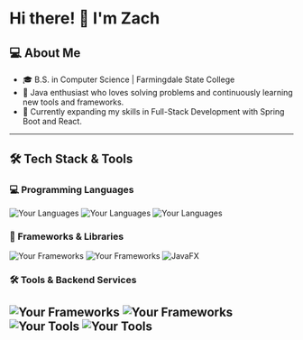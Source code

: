 # Hi there! 👋 I'm Zach

## 💻 About Me

- 🎓 B.S. in Computer Science | Farmingdale State College
- 🚀 Java enthusiast who loves solving problems and continuously learning new tools and frameworks.
- 🌱 Currently expanding my skills in Full-Stack Development with Spring Boot and React.
---
## 🛠️ Tech Stack & Tools

### 💻 Programming Languages
![Your Languages](https://img.shields.io/badge/-Java-007396?style=flat&logo=java&logoColor=white) ![Your Languages](https://img.shields.io/badge/-JavaScript-F7DF1E?style=flat&logo=javascript&logoColor=black) ![Your Languages](https://img.shields.io/badge/-Kotlin-7F52FF?style=flat&logo=kotlin&logoColor=white)

### 🔧 Frameworks & Libraries
![Your Frameworks](https://img.shields.io/badge/-React-61DAFB?style=flat&logo=react&logoColor=black) ![Your Frameworks](https://img.shields.io/badge/-Spring_Boot-6DB33F?style=flat&logo=spring&logoColor=white) ![JavaFX](https://img.shields.io/badge/-JavaFX-FF7800?style=flat&logo=java&logoColor=white)


### 🛠️ Tools & Backend Services
![Your Frameworks](https://img.shields.io/badge/-Firebase-FFCA28?style=flat&logo=firebase&logoColor=black) ![Your Frameworks](https://img.shields.io/badge/-Supabase-3ECF8E?style=flat&logo=supabase&logoColor=black) ![Your Tools](https://img.shields.io/badge/-Git-F05032?style=flat&logo=git&logoColor=white) ![Your Tools](https://img.shields.io/badge/-MongoDB-47A248?style=flat&logo=mongodb&logoColor=white)
---
<!--
## 📌 Projects

### 🚀 Featured Projects
1. **[Project Name](Project Link)** - Short description of what it does.
2. **[Project Name](Project Link)** - Short description of what it does.
3. **[Project Name](Project Link)** - Short description of what it does.

🛠️ **Check out more of my projects [here](https://github.com/YourGitHubUsername?tab=repositories)!**

---

## 📫 Connect with Me

- 💼 [LinkedIn](https://www.linkedin.com/in/YourLinkedInProfile/)
- 📧 [Email Me](mailto:YourEmail@gmail.com)
- 🏗️ Portfolio: [YourWebsite.com](https://YourWebsite.com)

---

⚡ **Fun Fact:** _[Insert something interesting about yourself!]_ 😃
